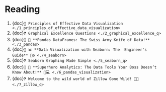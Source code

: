 # Reading
1. {doc}`📖 Principles of Effective Data Visualization <./1_principles_of_effective_data_visualization>`
2. {doc}`❓ Graphical Excellence Questions <./2_graphical_excellence_q>`
3. {doc}`📖 🐼 **Pandas DataFrames: The Swiss Army Knife of Data!** <./3_pandas>`
4. {doc}`📖 📊 **Data Visualization with Seaborn: The  Engineer's Guide** 🚀⚙️ <./4_seaborn>`
5. {doc}`❓ Seaborn Graphing Made Simple <./5_seaborn_q>`
6. {doc}`📖 🦸 **Superhero Analytics: The Data Tools Your Boss Doesn’t Know About!** 🤫💻 <./6_pandas_visualization>`
7. {doc}`❓ Welcome to the wild world of Zillow Gone Wild! 🏡✨ <./7_zillow_q>`